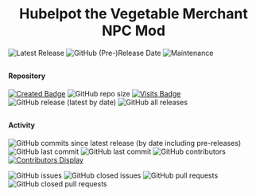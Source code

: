 <div align="center"><h1>Hubelpot the Vegetable Merchant NPC Mod</h1>
</div>

![Latest Release](https://img.shields.io/github/v/release/SpellholdStudios/Hubelpot_the_Vegetable_Merchant_NPC?include_prereleases&color=darkred)
![GitHub (Pre-)Release Date](https://img.shields.io/github/release-date-pre/SpellholdStudios/Hubelpot_the_Vegetable_Merchant_NPC?color=gold)
![Maintenance](https://img.shields.io/static/v1?label=maintained%3F&message=yes&color=greenlight&style=plastic)

## 

#### Repository
[![Created Badge](https://badges.pufler.dev/created/SpellholdStudios/Hubelpot_the_Vegetable_Merchant_NPC?style=plastic)](https://badges.pufler.dev)
![GitHub repo size](https://img.shields.io/github/repo-size/SpellholdStudios/Hubelpot_the_Vegetable_Merchant_NPC?style=plastic)
[![Visits Badge](https://badges.pufler.dev/visits/SpellholdStudios/Hubelpot_the_Vegetable_Merchant_NPC?color=cyan&style=plastic)](https://badges.pufler.dev)
![GitHub release (latest by date)](https://img.shields.io/github/downloads/SpellholdStudios/Hubelpot_the_Vegetable_Merchant_NPC/latest/total?color=gold&style=plastic)
![GitHub all releases](https://img.shields.io/github/downloads/SpellholdStudios/Hubelpot_the_Vegetable_Merchant_NPC/total?label=out%20of&color=yellow&style=plastic)

## 

#### Activity
![GitHub commits since latest release (by date including pre-releases)](https://img.shields.io/github/commits-since/SpellholdStudios/Hubelpot_the_Vegetable_Merchant_NPC/latest/master?include_prereleases&style=plastic)
![GitHub last commit](https://img.shields.io/github/last-commit/SpellholdStudios/Hubelpot_the_Vegetable_Merchant_NPC?color=cyan&style=plastic) 
![GitHub last commit](https://img.shields.io/github/last-commit/GwendolyneFreddy/Hubelpot_the_Vegetable_Merchant_NPC?label=dernier%20commit%20du%20mainteneur&style=plastic)
![GitHub contributors](https://img.shields.io/github/contributors/SpellholdStudios/Hubelpot_the_Vegetable_Merchant_NPC?color=blueviolet&style=plastic)
[![Contributors Display](https://badges.pufler.dev/contributors/SpellholdStudios/Hubelpot_the_Vegetable_Merchant_NPC?size=30&padding=5&bots=true)](https://badges.pufler.dev)

![GitHub issues](https://img.shields.io/github/issues/SpellholdStudios/Hubelpot_the_Vegetable_Merchant_NPC?color=red&style=plastic)
![GitHub closed issues](https://img.shields.io/github/issues-closed/SpellholdStudios/Hubelpot_the_Vegetable_Merchant_NPC?color=blue&style=plastic)
![GitHub pull requests](https://img.shields.io/github/issues-pr/SpellholdStudios/Hubelpot_the_Vegetable_Merchant_NPC?style=plastic)
![GitHub closed pull requests](https://img.shields.io/github/issues-pr-closed/SpellholdStudios/Hubelpot_the_Vegetable_Merchant_NPC?color=blue&style=plastic)
